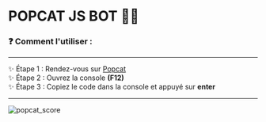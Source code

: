 # POPCAT JS BOT 🐱‍👤
### ❓ Comment l'utiliser :
---

✨ Étape 1 : Rendez-vous sur [Popcat]
<br>
✨ Étape 2 : Ouvrez la console **(F12)**
<br>
✨ Étape 3 : Copiez le code dans la console et appuyé sur **enter**
<br>

---
<img align="left" alt="popcat_score" src="https://i.imgur.com/Z4AM9ou.png" />

[Popcat]: https://popcat.click/
